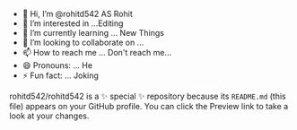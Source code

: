 - 👋 Hi, I’m @rohitd542 AS Rohit 
- 👀 I’m interested in ...Editing
- 🌱 I’m currently learning ... New Things
- 💞️ I’m looking to collaborate on ...
- 📫 How to reach me ... Don't reach me...
- 😄 Pronouns: ... He
- ⚡ Fun fact: ... Joking


rohitd542/rohitd542 is a ✨ special ✨ repository because its `README.md` (this file) appears on your GitHub profile.
You can click the Preview link to take a look at your changes.
